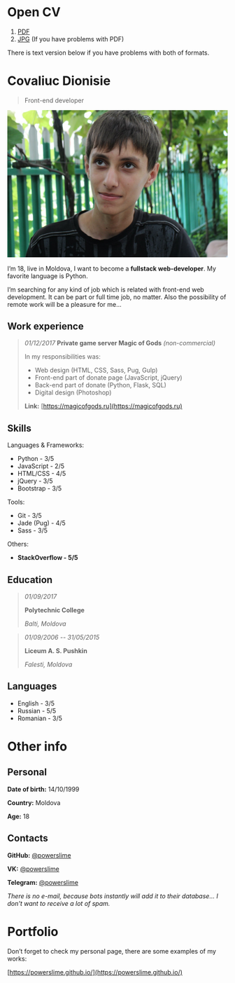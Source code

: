 # Open CV
1. [PDF](./EN_Covaliuc_Dionisie_Optimized.pdf)
2. [JPG](./EN_Covaliuc_Dionisie.jpg) (If you have problems with PDF)

There is text version below if you have problems with both of formats.
# Covaliuc Dionisie
> Front-end developer

![2014 year](../photo.jpg)

I’m 18, live in Moldova,
I want to become a **fullstack web-developer**.
My favorite language is Python.

I’m searching for any kind of job which is related with front-end web
development. It can be part or full time job, no matter. Also the
possibility of remote work will be a pleasure for me...

## Work experience
> *01/12/2017*
> **Private game server Magic of Gods**
> *(non-commercial)*
>
> In my responsibilities was:
> * Web design (HTML, CSS, Sass, Pug, Gulp)
>  * Front-end part of donate page (JavaScript, jQuery)
>  * Back-end part of donate (Python, Flask, SQL)
>  * Digital design (Photoshop)
>
> **Link:** [https://magicofgods.ru](https://magicofgods.ru)

## Skills
Languages & Frameworks:
* Python - 3/5
* JavaScript - 2/5
* HTML/CSS - 4/5
* jQuery - 3/5
* Bootstrap - 3/5

Tools:
* Git - 3/5
* Jade (Pug) - 4/5
* Sass - 3/5

Others:
* **StackOverflow - 5/5**

## Education
> *01/09/2017*
>
> **Polytechnic College**
>
> *Balti, Moldova*

> *01/09/2006 -- 31/05/2015*
>
> **Liceum A. S. Pushkin**
>
> *Falesti, Moldova*

## Languages
* English - 3/5
* Russian - 5/5
* Romanian - 3/5

# Other info
## Personal
**Date of birth:** 14/10/1999

**Country:** Moldova

**Age:** 18

## Contacts
**GitHub:** [@powerslime](https://github.com/PowerSlime)

**VK:** [@powerslime](https://vk.me/powerslime)

**Telegram:** [@powerslime](https://t.me/powerslime)

*There is no e-mail, because bots instantly will add it to their database... I don't want to receive a lot of spam.*

# Portfolio
Don’t forget to check my personal page, there are some examples of my works:

[https://powerslime.github.io/](https://powerslime.github.io/)
